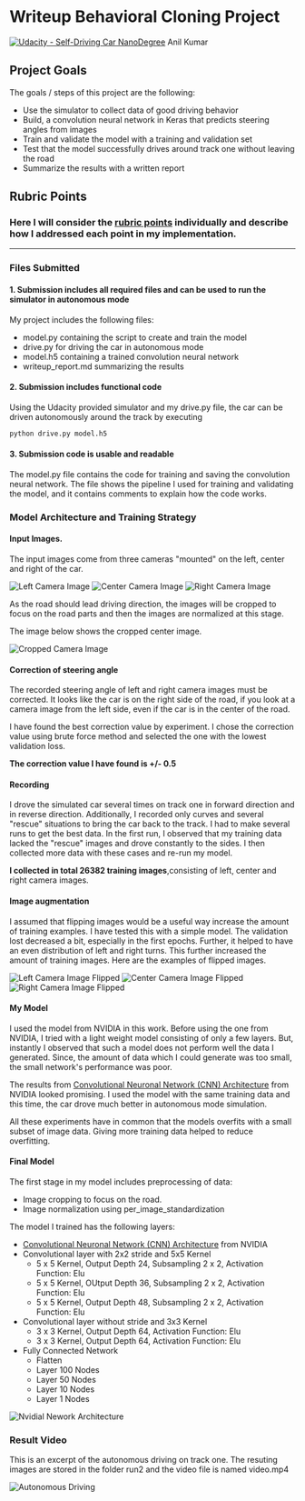 # Writeup Behavioral Cloning Project
[![Udacity - Self-Driving Car NanoDegree](https://s3.amazonaws.com/udacity-sdc/github/shield-carnd.svg)](http://www.udacity.com/drive)
Anil Kumar


## Project Goals

The goals / steps of this project are the following:
* Use the simulator to collect data of good driving behavior
* Build, a convolution neural network in Keras that predicts steering angles from images
* Train and validate the model with a training and validation set
* Test that the model successfully drives around track one without leaving the road
* Summarize the results with a written report

[//]: # (Image References)

[image_nvidia_model]: ./report/model_architecture.png "Model Visualization"
[center_image]: ./report/center_camera.jpg "Center Training Image"
[left_image]: ./report/left_camera.jpg "Left Training Image"
[right_image]: ./report/right_camera.jpg "Right Training Image"
[center_image_cropped]: ./report/center_camera_cropped.jpg "Cropped Center Training Image"
[center_image_flipped]: ./report/center_camera_flipped.jpg "Flipped Center Training Image"
[left_image_flipped]: ./report/left_camera_flipped.jpg "Flipped Left Training Image"
[right_image_flipped]: ./report/right_camera_flipped.jpg "Flipped Right Training Image"
[video_autonomous_driving]: ./report/video.gif "Autonomous Driving"

## Rubric Points
### Here I will consider the [rubric points](https://review.udacity.com/#!/rubrics/432/view) individually and describe how I addressed each point in my implementation.

---
### Files Submitted

#### 1. Submission includes all required files and can be used to run the simulator in autonomous mode

My project includes the following files:
* model.py containing the script to create and train the model
* drive.py for driving the car in autonomous mode
* model.h5 containing a trained convolution neural network 
* writeup_report.md summarizing the results

#### 2. Submission includes functional code
Using the Udacity provided simulator and my drive.py file, the car can be driven autonomously around the track by executing 

```sh
python drive.py model.h5
```

#### 3. Submission code is usable and readable

The model.py file contains the code for training and saving the convolution neural network. The file shows the pipeline I used for training and validating the model, and it contains comments to explain how the code works.

### Model Architecture and Training Strategy

#### Input Images.

The input images come from three cameras "mounted" on the left, center and right of the car.

![Left Camera Image][left_image] ![Center Camera Image][center_image] ![Right Camera Image][right_image]

As the road should lead driving direction, the images will be cropped to focus on the road parts and then the images are normalized at this stage.

The image below shows the cropped center image.

![Cropped Camera Image][center_image_cropped]


#### Correction of steering angle

The recorded steering angle of left and right camera images must be corrected. It looks like the car is on the right side of the road, if you look at a camera image from the left side, even if the car is in the center of the road.

I have found the best correction value by experiment. I chose the correction value using brute force method and selected the one with the lowest validation loss.

**The correction value I have found is +/- 0.5**


#### Recording

I drove the simulated car several times on track one in forward direction and in reverse direction. Additionally, I recorded only curves and several "rescue" situations to bring the car back to the track. I had to make several runs to get the best data. In the first run, I observed that my training data lacked the "rescue" images and drove constantly to the sides. I then collected more data with these cases and re-run my model.

**I collected in total 26382 training images**,consisting of left, center and right camera images.


#### Image augmentation

I assumed that flipping images would be a useful way increase the amount of training examples. I have tested this with a simple model. The validation lost decreased a bit, especially in the first epochs. Further, it helped to have an even distribution of left and right turns. This further increased the amount of training images. Here are the examples of flipped images.

![Left Camera Image Flipped][left_image_flipped] ![Center Camera Image Flipped][center_image_flipped] ![Right Camera Image Flipped][right_image_flipped]

#### My Model

I used the model from NVIDIA in this work. Before using the one from NVIDIA, I tried with a light weight model consisting of only a few layers. But, instantly I observed that such a model does not perform well the data I generated. Since, the amount of data which I could generate was too small, the small network's performance was poor.

The results from [Convolutional Neuronal Network (CNN) Architecture](https://devblogs.nvidia.com/deep-learning-self-driving-cars/) from NVIDIA looked promising. I used the model with the same training data and this time, the car drove much better in autonomous mode simulation.

All these experiments have in common that the models overfits with a small subset of image data. Giving more training data helped to reduce overfitting. 

#### Final Model

The first stage in my model includes preprocessing of data:

* Image cropping to focus on the road.
* Image normalization using per_image_standardization
 

The model I trained has the following layers:


* [Convolutional Neuronal Network (CNN) Architecture](https://devblogs.nvidia.com/deep-learning-self-driving-cars/) from NVIDIA
 * Convolutional layer with 2x2 stride and 5x5 Kernel
   * 5 x 5 Kernel, Output Depth 24, Subsampling 2 x 2, Activation Function: Elu
   * 5 x 5 Kernel, OUtput Depth 36, Subsampling 2 x 2, Activation Function: Elu
   * 5 x 5 Kernel, Output Depth 48, Subsampling 2 x 2, Activation Function: Elu
 * Convolutional layer without stride and 3x3 Kernel
   * 3 x 3 Kernel, Output Depth 64, Activation Function: Elu
   * 3 x 3 Kernel, Output Depth 64, Activation Function: Elu
 * Fully Connected Network
   * Flatten
   * Layer 100 Nodes
   * Layer 50 Nodes
   * Layer 10 Nodes
   * Layer 1 Nodes

![Nvidial Nework Architecture][image_nvidia_model]


### Result Video

This is an excerpt of the autonomous driving on track one. The resuting images are stored in the folder run2 and the video file is named video.mp4

![Autonomous Driving][video_autonomous_driving]


